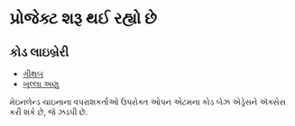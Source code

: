# પ્રોજેક્ટ શરૂ થઈ રહ્યો છે

## કોડ લાઇબ્રેરી

* [ગીથબ](https://github.com/3TiSite)
* [ખુલ્લા અણુ](https://atomgit.com/orgs/3ti)

મેઇનલેન્ડ ચાઇનાના વપરાશકર્તાઓ ઉપરોક્ત ઓપન એટમના કોડ બેઝ એડ્રેસને ઍક્સેસ કરી શકે છે, જે ઝડપી છે.
